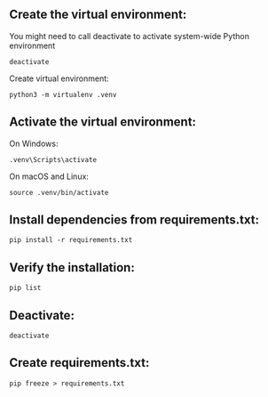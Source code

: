## Create the virtual environment:

You might need to call deactivate to activate system-wide Python environment
```
deactivate
```

Create virtual environment:
```
python3 -m virtualenv .venv
```

## Activate the virtual environment:

On Windows:
```
.venv\Scripts\activate
```

On macOS and Linux:
```
source .venv/bin/activate
```

## Install dependencies from requirements.txt:

```
pip install -r requirements.txt
```

## Verify the installation:

```
pip list
```

## Deactivate:

```
deactivate
```

## Create requirements.txt:

```
pip freeze > requirements.txt
```